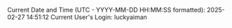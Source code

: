Current Date and Time (UTC - YYYY-MM-DD HH:MM:SS formatted): 2025-02-27 14:51:12
Current User's Login: luckyaiman
